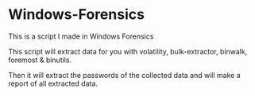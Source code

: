 # Windows-Forensics
This is a script I made in Windows Forensics 

This script will extract data for you with volatility, bulk-extractor, binwalk, foremost & 
binutils. 

Then it will extract the passwords of the collected data and will make a report of all 
extracted data.
